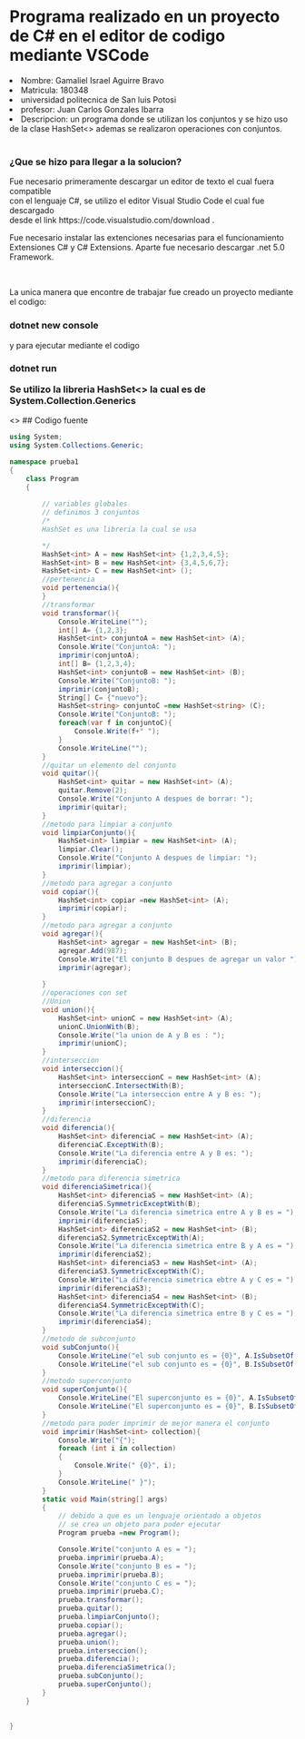 # Programa realizado en un proyecto de C# en el editor de codigo mediante VSCode

  <li> Nombre: Gamaliel Israel Aguirre Bravo </li>
  <li> Matricula: 180348 </li>
  <li> universidad politecnica de San luis Potosi </li>
  <li> profesor: Juan Carlos Gonzales Ibarra </li>
  <li> Descripcion: un programa donde se utilizan los conjuntos y se hizo uso de la clase HashSet<>
      ademas se realizaron operaciones con conjuntos.</li>
    <br>
  <h3>¿Que se hizo para llegar a la solucion?</h3>

  <p> Fue necesario primeramente descargar un editor de texto el cual fuera compatible<br>
  con el lenguaje C#, se utilizo el editor Visual Studio Code el cual fue descargado<br> 
  desde el link https://code.visualstudio.com/download .<br>
  </p>
  <p> Fue necesario instalar las extenciones necesarias para el funcionamiento<br>
  Extensiones C# y C# Extensions. Aparte fue necesario descargar .net 5.0 Framework.
  </p><br>
  <p> La unica manera que encontre de trabajar fue creado un proyecto
  mediante el codigo: 
  </p> 
    <h3>dotnet new console</h3>
    <p> y para ejecutar mediante el codigo </p>
    <h3>dotnet run</p>
    <p>Se utilizo la libreria HashSet<> la cual es de System.Collection.Generics </h1>
    <>
## Codigo fuente

```C#
using System;
using System.Collections.Generic;

namespace prueba1
{
    class Program
    {
        
        // variables globales
        // definimos 3 conjuntos
        /*
        HashSet es una libreria la cual se usa 

        */
        HashSet<int> A = new HashSet<int> {1,2,3,4,5};
        HashSet<int> B = new HashSet<int> {3,4,5,6,7};
        HashSet<int> C = new HashSet<int> ();
        //pertenencia
        void pertenencia(){
        }
        //transformar
        void transformar(){
            Console.WriteLine("");
            int[] A= {1,2,3};
            HashSet<int> conjuntoA = new HashSet<int> (A);
            Console.Write("ConjuntoA: ");
            imprimir(conjuntoA);
            int[] B= {1,2,3,4};
            HashSet<int> conjuntoB = new HashSet<int> (B);
            Console.Write("ConjuntoB: ");
            imprimir(conjuntoB);
            String[] C= {"nuevo"};
            HashSet<string> conjuntoC =new HashSet<string> (C);
            Console.Write("ConjuntoB: ");
            foreach(var f in conjuntoC){
                Console.Write(f+" ");
            }
            Console.WriteLine("");
        }
        //quitar un elemento del conjunto
        void quitar(){
            HashSet<int> quitar = new HashSet<int> (A);
            quitar.Remove(2);
            Console.Write("Conjunto A despues de borrar: ");
            imprimir(quitar);
        }
        //metodo para limpiar a conjunto
        void limpiarConjunto(){
            HashSet<int> limpiar = new HashSet<int> (A);
            limpiar.Clear();
            Console.Write("Conjunto A despues de limpiar: ");
            imprimir(limpiar);
        }
        //metodo para agregar a conjunto
        void copiar(){
            HashSet<int> copiar =new HashSet<int> (A);
            imprimir(copiar);
        }
        //metodo para agregar a conjunto
        void agregar(){
            HashSet<int> agregar = new HashSet<int> (B);
            agregar.Add(987);
            Console.Write("El conjunto B despues de agregar un valor ");
            imprimir(agregar);
            
        }
        //operaciones con set
        //Union
        void union(){
            HashSet<int> unionC = new HashSet<int> (A);
            unionC.UnionWith(B);
            Console.Write("la union de A y B es : ");
            imprimir(unionC);
        }   
        //interseccion
        void interseccion(){
            HashSet<int> interseccionC = new HashSet<int> (A);
            interseccionC.IntersectWith(B);
            Console.Write("La interseccion entre A y B es: ");
            imprimir(interseccionC);
        }
        //diferencia
        void diferencia(){
            HashSet<int> diferenciaC = new HashSet<int> (A);
            diferenciaC.ExceptWith(B);
            Console.Write("La diferencia entre A y B es: ");
            imprimir(diferenciaC);
        }
        //metodo para diferencia simetrica
        void diferenciaSimetrica(){
            HashSet<int> diferenciaS = new HashSet<int> (A);
            diferenciaS.SymmetricExceptWith(B);
            Console.Write("La diferencia simetrica entre A y B es = ");
            imprimir(diferenciaS);
            HashSet<int> diferenciaS2 = new HashSet<int> (B); 
            diferenciaS2.SymmetricExceptWith(A);
            Console.Write("La diferencia simetrica entre B y A es = ");
            imprimir(diferenciaS2);
            HashSet<int> diferenciaS3 = new HashSet<int> (A);
            diferenciaS3.SymmetricExceptWith(C);
            Console.Write("La diferencia simetrica ebtre A y C es = ");
            imprimir(diferenciaS3);
            HashSet<int> diferenciaS4 = new HashSet<int> (B); 
            diferenciaS4.SymmetricExceptWith(C);
            Console.Write("La diferencia simetrica entre B y C es = ");
            imprimir(diferenciaS4);
        }
        //metodo de subconjunto
        void subConjunto(){
            Console.WriteLine("el sub conjunto es = {0}", A.IsSubsetOf(B));
            Console.WriteLine("el sub conjunto es = {0}", B.IsSubsetOf(A));
        }
        //metodo superconjunto
        void superConjunto(){
            Console.WriteLine("El superconjunto es = {0}", A.IsSubsetOf(B));
            Console.WriteLine("El superconjunto es = {0}", B.IsSubsetOf(A));
        }
        //metodo para poder imprimir de mejor manera el conjunto
        void imprimir(HashSet<int> collection){
            Console.Write("{");
            foreach (int i in collection)
            {
                Console.Write(" {0}", i);
            }
            Console.WriteLine(" }");
        }
        static void Main(string[] args)
        {
            // debido a que es un lenguaje orientado a objetos 
            // se crea un objeto para poder ejecutar
            Program prueba =new Program();

            Console.Write("conjunto A es = ");
            prueba.imprimir(prueba.A);
            Console.Write("conjunto B es = ");
            prueba.imprimir(prueba.B);
            Console.Write("conjunto C es = ");
            prueba.imprimir(prueba.C);
            prueba.transformar(); 
            prueba.quitar();
            prueba.limpiarConjunto();
            prueba.copiar();
            prueba.agregar();
            prueba.union();
            prueba.interseccion();
            prueba.diferencia();
            prueba.diferenciaSimetrica();
            prueba.subConjunto();
            prueba.superConjunto();
        }
    }

    
}


```
#